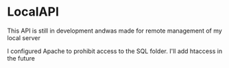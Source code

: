 # LocalAPI
This API is still in development andwas made for remote management of my local server

I configured Apache to prohibit access to the SQL folder. I'll add htaccess in the future
